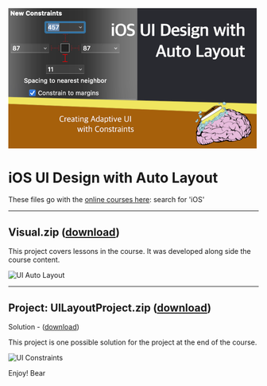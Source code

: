 <img src="https://raw.githubusercontent.com/bearc0025/onlineCourses/main/UIAutoLayout/icon.png" alt="iOS UI Auto Layout" style="width:500px;"/>

# iOS UI Design with Auto Layout

These files go with the [online courses here](https://amzn.to/3p0yrZk): search for 'iOS'

<hr/>

## Visual.zip ([download](https://github.com/bearc0025/onlineCourses/blob/main/UIAutoLayout/Visual.zip))

This project covers lessons in the course. It was developed along side the course content.

<img src="https://s3.amazonaws.com/CAPS-SSE/soju/2919/8d02b3e6-b616-4112-b698-92176172b1ea/SOJU_IMAGE?versionId=pXT56_VmjTRd.Tii0GEeQLGBr.3IgsHq&X-Amz-Algorithm=AWS4-HMAC-SHA256&X-Amz-Date=20220810T162939Z&X-Amz-SignedHeaders=host&X-Amz-Expires=7200&X-Amz-Credential=AKIAWBV6LQ4QPLOTC37V%2F20220810%2Fus-east-1%2Fs3%2Faws4_request&X-Amz-Signature=eea268bcfa3911db08ee0cb5d54c0690bba704f66d4a7144ae226fcb1be558ec" alt="UI Auto Layout" style="width:400px;"/>

<hr/>

## Project: UILayoutProject.zip ([download](https://github.com/bearc0025/onlineCourses/blob/main/UIAutoLayout/UILayoutProject.zip))

Solution - ([download](https://github.com/bearc0025/onlineCourses/blob/main/UIAutoLayout/UILayoutProject_end.zip))

This project is one possible solution for the project at the end of the course. 

<img src="https://s3.amazonaws.com/CAPS-SSE/soju/ad36/38af3aac-a469-4244-89f0-8bfbcba4b05d/SOJU_IMAGE?versionId=Tez6wZGUYOjmHGV5Zbwy3sM3MHRLAs2A&X-Amz-Algorithm=AWS4-HMAC-SHA256&X-Amz-Date=20220810T163151Z&X-Amz-SignedHeaders=host&X-Amz-Expires=7200&X-Amz-Credential=AKIAWBV6LQ4QPLOTC37V%2F20220810%2Fus-east-1%2Fs3%2Faws4_request&X-Amz-Signature=77d1bb6e0fc4090c4c010227204b4e2a2a2439f1b083fb5aa68c2b30647cc9f7" alt="UI Constraints" style="width:400px;"/>

Enjoy!
Bear

